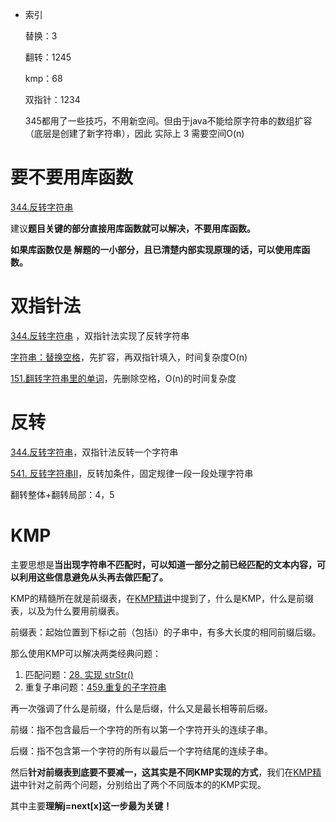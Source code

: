 + 索引

  替换：3

  翻转：1245 

  kmp：68

  双指针：1234

  345都用了一些技巧，不用新空间。但由于java不能给原字符串的数组扩容（底层是创建了新字符串），因此 实际上 3 需要空间O(n)




# 要不要用库函数 

[344.反转字符串](https://programmercarl.com/0344.反转字符串.html)

建议**题目关键的部分直接用库函数就可以解决，不要用库函数。**

**如果库函数仅是 解题的一小部分，且已清楚内部实现原理的话，可以使用库函数。**

# 双指针法

[344.反转字符串](https://programmercarl.com/0344.反转字符串.html) ，双指针法实现了反转字符串 

[字符串：替换空格](https://programmercarl.com/剑指Offer05.替换空格.html)，先扩容，再双指针填入，时间复杂度O(n)

[151.翻转字符串里的单词](https://programmercarl.com/0151.翻转字符串里的单词.html)，先删除空格，O(n)的时间复杂度

# 反转

  [344.反转字符串](https://programmercarl.com/0344.反转字符串.html)，双指针法反转一个字符串 

[541. 反转字符串II](https://programmercarl.com/0541.反转字符串II.html)，反转加条件，固定规律一段一段处理字符串

 翻转整体+翻转局部：4，5

# KMP 

主要思想是**当出现字符串不匹配时，可以知道一部分之前已经匹配的文本内容，可以利用这些信息避免从头再去做匹配了。**

KMP的精髓所在就是前缀表，在[KMP精讲](https://programmercarl.com/0028.实现strStr.html)中提到了，什么是KMP，什么是前缀表，以及为什么要用前缀表。

前缀表：起始位置到下标i之前（包括i）的子串中，有多大长度的相同前缀后缀。

那么使用KMP可以解决两类经典问题：

1. 匹配问题：[28. 实现 strStr()](https://programmercarl.com/0028.实现strStr.html)
2. 重复子串问题：[459.重复的子字符串](https://programmercarl.com/0459.重复的子字符串.html)

再一次强调了什么是前缀，什么是后缀，什么又是最长相等前后缀。

前缀：指不包含最后一个字符的所有以第一个字符开头的连续子串。

后缀：指不包含第一个字符的所有以最后一个字符结尾的连续子串。

然后**针对前缀表到底要不要减一，这其实是不同KMP实现的方式**，我们在[KMP精讲](https://programmercarl.com/0028.实现strStr.html)中针对之前两个问题，分别给出了两个不同版本的的KMP实现。

其中主要**理解j=next[x]这一步最为关键！**

 

 
